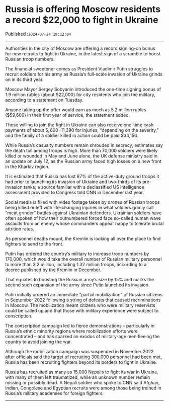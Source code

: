 # Russia is offering Moscow residents a record $22,000 to fight in Ukraine

Published :`2024-07-24 19:12:04`

---

Authorities in the city of Moscow are offering a record signing-on bonus for new recruits to fight in Ukraine, in the latest sign of a scramble to boost Russian troop numbers.

The financial sweetener comes as President Vladimir Putin struggles to recruit soldiers for his army as Russia’s full-scale invasion of Ukraine grinds on in its third year.

Moscow Mayor Sergey Sobyanin introduced the one-time signing bonus of 1.9 million rubles (about $22,000) for city residents who join the military, according to a statement on Tuesday.

Anyone taking up the offer would earn as much as 5.2 million rubles ($59,600) in their first year of service, the statement added.

Those willing to join the fight in Ukraine can also receive one-time cash payments of about $5,690-$11,390 for injuries, “depending on the severity,” and the family of a soldier killed in action could be paid $34,150.

While Russia’s casualty numbers remain shrouded in secrecy, estimates say the death toll among troops is high. More than 70,000 soldiers were likely killed or wounded in May and June alone, the UK defense ministry said in an update on July 12, as the Russian army faced high losses on a new front in the Kharkiv region.

It is estimated that Russia has lost 87% of the active-duty ground troops it had prior to launching its invasion of Ukraine and two-thirds of its pre-invasion tanks, a source familiar with a declassified US intelligence assessment provided to Congress told CNN in December last year.

Social media is filled with video footage taken by drones of Russian troops being killed or left with life-changing injuries in what soldiers grimly call “meat grinder” battles against Ukrainian defenders. Ukrainian soldiers have often spoken of how their outnumbered forced face so-called human wave assaults from an enemy whose commanders appear happy to tolerate brutal attrition rates.

As personnel deaths mount, the Kremlin is looking all over the place to find fighters to send to the front.

Putin has ordered the country’s military to increase troop numbers by 170,000, which would take the overall number of Russian military personnel to more than 2.2 million, including 1.32 million troops, according to a decree published by the Kremlin in December.

That equates to boosting the Russian army’s size by 15% and marks the second such expansion of the army since Putin launched its invasion.

Putin initially ordered an immediate “partial mobilization” of Russian citizens in September 2022 following a string of defeats that caused recriminations in Moscow. The mobilization meant citizens who were military reservists could be called up and that those with military experience were subject to conscription.

The conscription campaign led to fierce demonstrations – particularly in Russia’s ethnic minority regions where mobilization efforts were concentrated – and has sparked an exodus of military-age men fleeing the country to avoid joining the war.

Although the mobilization campaign was suspended in November 2022 after officials said the target of recruiting 300,000 personnel had been met, Russia has been recruiting fighters beyond its borders to fight in Ukraine.

Russia has recruited as many as 15,000 Nepalis to fight its war in Ukraine, with many of them left traumatized, while an unknown number remain missing or possibly dead. A Nepali soldier who spoke to CNN said Afghan, Indian, Congolese and Egyptian recruits were among those being trained in Russia’s military academies for foreign fighters.

---

